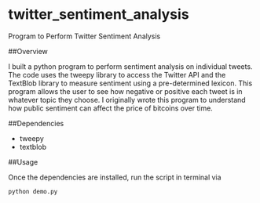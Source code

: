 # twitter_sentiment_analysis
Program to Perform Twitter Sentiment Analysis

##Overview

I built a python program to perform sentiment analysis on individual tweets. The code uses the tweepy library to access the Twitter API and the TextBlob library to measure sentiment using a pre-determined lexicon. This program allows the user to see how negative or positive each tweet is in whatever topic they choose. I originally wrote this program to understand how public sentiment can affect the price of bitcoins over time.

##Dependencies
- tweepy
- textblob

##Usage

Once the dependencies are installed, run the script in terminal via

`python demo.py`
